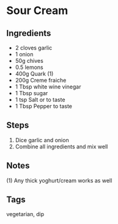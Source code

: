 # Sour Cream

## Ingredients

* 2 cloves garlic
* 1 onion
* 50g chives
* 0.5 lemons
* 400g Quark (1)
* 200g Creme fraiche
* 1 Tbsp white wine vinegar 
* 1 Tbsp sugar
* 1 tsp Salt or to taste
* 1 Tbsp Pepper to taste

## Steps 

1. Dice garlic and onion
2. Combine all ingredients and mix well

## Notes 

(1) Any thick yoghurt/cream works as well 

## Tags
vegetarian, dip
